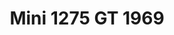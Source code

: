 ---
    title: Mini 1275 GT 1969
    slug: Mini-1275-GT-1969
    description:
    code: Mini-1275-GT-1969
    image: https://cmdiy-archive.s3.us-east-1.amazonaws.com/adverts/images/Mini+1275+GT+1969.jpeg
    download: https://cmdiy-archive.s3.us-east-1.amazonaws.com/adverts/documents/Mini+1275+GT+1969.pdf
---